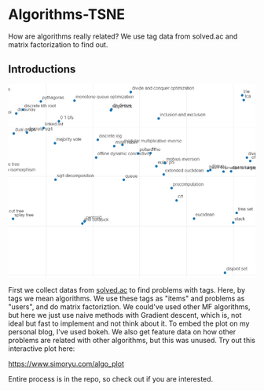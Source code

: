 # Algorithms-TSNE
How are algorithms really related? We use tag data from solved.ac and matrix factorization to find out.



## Introductions

![img](img.PNG)

First we collect datas from [solved.ac](https://solved.ac/problems/tags) to find problems with tags. Here, by tags we mean algorithms. We use these tags as "items" and problems as "users", and do matrix factoriztion.
We could've used other MF algorithms, but here we just use naive methods with Gradient descent, which is, not ideal but fast to implement and not think about it.
To embed the plot on my personal blog, I've used bokeh. We also get feature data on how other problems are related with other algorithms, but this was unused.
Try out this interactive plot here:

https://www.simoryu.com/algo_plot

Entire process is in the repo, so check out if you are interested.
